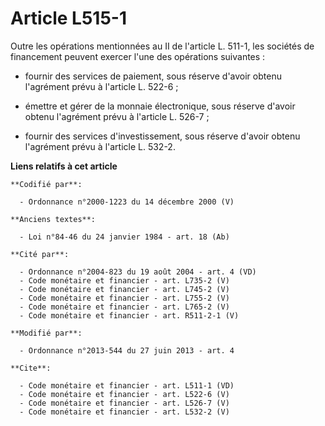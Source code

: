 # Article L515-1

Outre les opérations mentionnées au II de l'article L. 511-1, les sociétés de financement peuvent exercer l'une des
opérations suivantes :

- fournir des services de paiement, sous réserve d'avoir obtenu l'agrément prévu à l'article L. 522-6 ;

- émettre et gérer de la monnaie électronique, sous réserve d'avoir obtenu l'agrément prévu à l'article L. 526-7 ;

- fournir des services d'investissement, sous réserve d'avoir obtenu l'agrément prévu à l'article L. 532-2.

**Liens relatifs à cet article**

	**Codifié par**:

	  - Ordonnance n°2000-1223 du 14 décembre 2000 (V)

	**Anciens textes**:

	  - Loi n°84-46 du 24 janvier 1984 - art. 18 (Ab)

	**Cité par**:

	  - Ordonnance n°2004-823 du 19 août 2004 - art. 4 (VD)
	  - Code monétaire et financier - art. L735-2 (V)
	  - Code monétaire et financier - art. L745-2 (V)
	  - Code monétaire et financier - art. L755-2 (V)
	  - Code monétaire et financier - art. L765-2 (V)
	  - Code monétaire et financier - art. R511-2-1 (V)

	**Modifié par**:

	  - Ordonnance n°2013-544 du 27 juin 2013 - art. 4

	**Cite**:

	  - Code monétaire et financier - art. L511-1 (VD)
	  - Code monétaire et financier - art. L522-6 (V)
	  - Code monétaire et financier - art. L526-7 (V)
	  - Code monétaire et financier - art. L532-2 (V)
